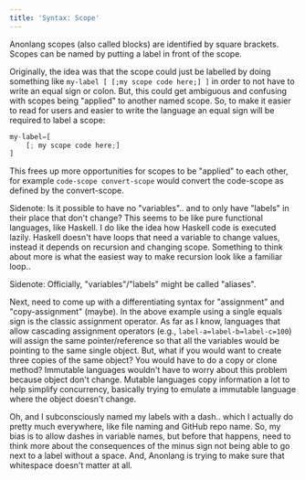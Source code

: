 ```yaml
---
title: 'Syntax: Scope'
---
```

Anonlang scopes (also called blocks) are identified by square brackets. Scopes can be named by putting a label in front of the scope.

Originally, the idea was that the scope could just be labelled by doing something like `my-label [ [;my scope code here;] ]` in order to not have to write an equal sign or colon. But, this could get ambiguous and confusing with scopes being "applied" to another named scope. So, to make it easier to read for users and easier to write the language an equal sign will be required to label a scope:

```javascript
my-label=[
    [; my scope code here;]
]
```

This frees up more opportunities for scopes to be "applied" to each other, for example `code-scope convert-scope` would convert the code-scope as defined by the convert-scope.

Sidenote: Is it possible to have no "variables".. and to only have "labels" in their place that don't change? This seems to be like pure functional languages, like Haskell. I do like the idea how Haskell code is executed lazily. Haskell doesn't have loops that need a variable to change values, instead it depends on recursion and changing scope. Something to think about more is what the easiest way to make recursion look like a familiar loop..

Sidenote: Officially, "variables"/"labels" might be called "aliases".

Next, need to come up with a differentiating syntax for "assignment" and "copy-assignment" (maybe). In the above example using a single equals sign is the classic assignment operator. As far as I know, languages that allow cascading assignment operators (e.g., `label-a=label-b=label-c=100`) will assign the same pointer/reference so that all the variables would be pointing to the same single object. But, what if you would want to create three copies of the same object? You would have to do a copy or clone method? Immutable languages wouldn't have to worry about this problem because object don't change. Mutable languages copy information a lot to help simplify concurrency, basically trying to emulate a immutable language where the object doesn't change.

Oh, and I subconsciously named my labels with a dash.. which I actually do pretty much everywhere, like file naming and GitHub repo name. So, my bias is to allow dashes in variable names, but before that happens, need to think more about the consequences of the minus sign not being able to go next to a label without a space. And, Anonlang is trying to make sure that whitespace doesn't matter at all.
